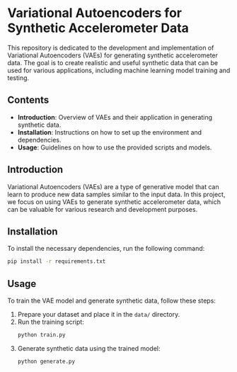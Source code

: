 # Variational Autoencoders for Synthetic Accelerometer Data

This repository is dedicated to the development and implementation of Variational Autoencoders (VAEs) for generating synthetic accelerometer data. The goal is to create realistic and useful synthetic data that can be used for various applications, including machine learning model training and testing.

## Contents

- **Introduction**: Overview of VAEs and their application in generating synthetic data.
- **Installation**: Instructions on how to set up the environment and dependencies.
- **Usage**: Guidelines on how to use the provided scripts and models.

## Introduction

Variational Autoencoders (VAEs) are a type of generative model that can learn to produce new data samples similar to the input data. In this project, we focus on using VAEs to generate synthetic accelerometer data, which can be valuable for various research and development purposes.

## Installation

To install the necessary dependencies, run the following command:

```bash
pip install -r requirements.txt
```

## Usage

To train the VAE model and generate synthetic data, follow these steps:

1. Prepare your dataset and place it in the `data/` directory.
2. Run the training script:
    ```bash
    python train.py
    ```
3. Generate synthetic data using the trained model:
    ```bash
    python generate.py
    ```
